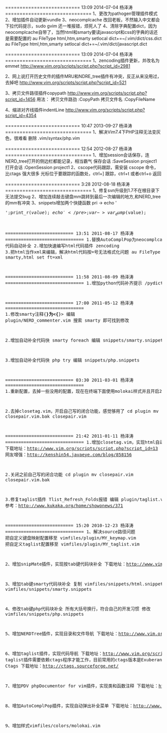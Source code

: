 ========================== 13:09 2014-07-04 杨泽涛 ==============================
1、更改为pathogen管理插件模式
2、增加插件自动更新vundle
3、neocomplcache 改回老板，不然输入中文都会下拉代码提示，sudo gvim 还一堆报错，烦死人了
4、清除字典配置dict，因为neocomplcache自带了，当然html和smarty要读javascript和css的字典的话还是需要配置的
au FileType html,htm,smarty setlocal dict+=~/.vim/dict/css.dict
au FileType html,htm,smarty setlocal dict+=~/.vim/dict/javascript.dict

========================== 13:09 2014-07-04 杨泽涛 ==============================
1、zencoding插件更新，并改名为emmet
http://www.vim.org/scripts/script.php?script_id=2981

2、网上说打开历史文件的插件MRU和NDRE_tree插件有冲突，反正从来没用过，去掉吧
http://www.vim.org/scripts/script.php?script_id=521

3、拷贝文件路径插件copypath
http://www.vim.org/scripts/script.php?script_id=1456
用法：
拷贝文件路劲
:CopyPath
拷贝文件名
:CopyFileName

4、缩进对齐线插件indentLine
http://www.vim.org/scripts/script.php?script_id=4354

========================== 10:47 2013-09-27 杨泽涛 ==============================
1、解决Vim7.4下PHP注释无法变灰色，很难看
删除 .vim/syntax/php.vim

========================== 12:54 2012-08-27 杨泽涛 ==============================
1、增加session会话保存，连NERD_tree打开的侧边栏都能记录，相当霸气
保存会话 :SaveSession project1
打开会话 :OpenSession project1
2、cscope代码跟踪，需安装 cscope 命令，比ctags 强大很多
光标位于要跟踪的函数处，ctrl+] 跟踪，ctrl+t 或者ctrl+o 返回

========================== 3:28 2012-08-18 杨泽涛 ==============================
1、修复svn升级到1.7不在根目录下无法提交bug
2、增加连续敲击键盘mm跳转到最后一次编辑的地方,和NERD_tree的mm有冲突
3、snippets增加两个快捷函数
pri -> echo '<pre>';print_r($value);echo '</pre>; 
var -> var_dump($value);

========================== 13:51 2011-08-17 杨泽涛 ==============================
1.替换AutoComplPop为neocomplcache 代码自动补全
2.增加快速编写html代码插件 zencoding
3.把html当作xml来编辑，解决html代码按=号无法格式化问题
au FileType smarty,html set ft=xml

========================== 11:58 2011-08-09 杨泽涛 ==============================
1.增加python代码补齐提示
/pydiction

========================== 17:00 2011-05-12 杨泽涛 ==============================
1.修改smarty注释{**}为<{**}>
编辑 plugin/NERD_commenter.vim
搜索 smarty 即可找到修改

2.增加自动补全代码快 smarty foreach
编辑 snippets/smarty.snippets

3.增加自动补全代码快 php try
编辑 snippets/php.snippets

========================== 03:30 2011-03-01 杨泽涛 ==============================
1.重新配置，去掉一些没用的配置，现在在终端下面使用molokai样式并且开启256色不会卡了

2.去掉closetag.vim，开启自己写的闭合功能，感觉够用了
cd plugin
mv closepair.vim.bak closepair.vim

========================== 21:42 2011-01-11 杨泽涛 ==============================
1.增加closetag.vim，实现html自动闭合
下载地址：http://www.vim.org/scripts/script.php?script_id=13
网友增强：http://kenshin54.javaeye.com/blog/858156

2.关闭之前自己写的闭合功能
cd plugin
mv closepair.vim closepair.vim.bak

3.修复taglist插件 Tlist_Refresh_Folds报错
编辑 plugin/taglist.vim
参考：http://www.kukaka.org/home/showonews/371

========================== 15:20 2010-12-23 杨泽涛 ==============================
1、解决source路径问题
把自定义键盘映射配置移至 vimfiles/plugin/MY_keymap.vim
把自定义taglist配置移至 vimfiles/plugin/MY_taglist.vim

2、增加snipMate插件，实现按tab键代码块补全
下载地址：http://www.vim.org/scripts/script.php?script_id=2540

3、增加tab键smarty代码块补全
复制 vimfiles/snippets/html.snippets 到 vimfiles/snippets/smarty.snippets

4、修改tab键php代码块补全 所有大括号换行，符合自己的开发习惯
修改 vimfiles/snippets/php.snippets

5、增加NERDTree插件，实现目录和文件导航
下载地址：http://www.vim.org/scripts/script.php?script_id=1658

6、增加taglist插件，实现代码导航
下载地址：http://www.vim.org/scripts/script.php?script_id=273
taglist插件需要依赖ctags程序才能工作，目前常用的ctags版本是Exuberant Ctags
下载地址：http://ctags.sourceforge.net/

7、增加PDV phpDocumentor for vim插件，实现类和函数注释
下载地址：http://www.vim.org/scripts/script.php?script_id=1355

8、增加AutoComplPop插件，实现自动弹出补全菜单
下载地址：http://www.vim.org/scripts/script.php?script_id=1879

9、增加样式vimfiles/colors/molokai.vim


